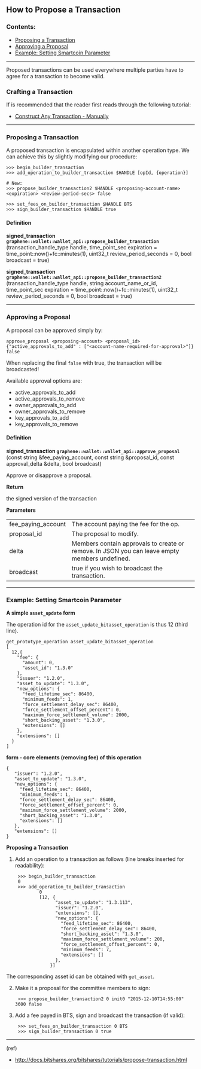 ## How to Propose a Transaction

### Contents:
- [Proposing a Transaction](/source/tutorials/trn_propose_transaction.md#proposing-a-transaction-1)
- [Approving a Proposal](/source/tutorials/trn_propose_transaction.md#approving-a-proposal)
- [Example: Setting Smartcoin Parameter](/source/tutorials/trn_propose_transaction.md#example-setting-smartcoin-parameter)

***

Proposed transactions can be used everywhere multiple parties have to agree for a transaction to become valid.

### Crafting a Transaction

If is recommended that the reader first reads through the following tutorial:

- [Construct Any Transaction - Manually](/source/tutorials/trn_construct_transaction.md#construct-any-transaction---manually)

***

### Proposing a Transaction

A proposed transaction is encapsulated within another operation type. We can achieve this by slightly modifying our procedure:

    >>> begin_builder_transaction
    >>> add_operation_to_builder_transaction $HANDLE [opId, {operation}]

    # New:
    >>> propose_builder_transaction2 $HANDLE <proposing-account-name> <expiration> <review-period-secs> false

    >>> set_fees_on_builder_transaction $HANDLE BTS
    >>> sign_builder_transaction $HANDLE true

#### Definition

**signed_transaction `graphene::wallet::wallet_api::propose_builder_transaction`** (transaction_handle_type handle, time_point_sec expiration = time_point::now()+fc::minutes(1), uint32_t review_period_seconds = 0, bool broadcast = true)

**signed_transaction `graphene::wallet::wallet_api::propose_builder_transaction2`** (transaction_handle_type handle, string account_name_or_id, time_point_sec expiration = time_point::now()+fc::minutes(1), uint32_t review_period_seconds = 0, bool broadcast = true)

***

### Approving a Proposal

A proposal can be approved simply by:

    approve_proposal <proposing-account> <proposal_id> {"active_approvals_to_add" : ["<account-name-required-for-approval>"]} false

When replacing the final `false` with true, the transaction will be broadcasted!

Available approval options are:

- active_approvals_to_add
- active_approvals_to_remove
- owner_approvals_to_add
- owner_approvals_to_remove
- key_approvals_to_add
- key_approvals_to_remove

#### Definition

**signed_transaction `graphene::wallet::wallet_api::approve_proposal`** (const string &fee_paying_account, const string &proposal_id, const approval_delta &delta, bool broadcast)

Approve or disapprove a proposal.

**Return**

the signed version of the transaction 

**Parameters**

|   |   |
|---|---|
| fee_paying_account | The account paying the fee for the op.  |
| proposal_id  | The proposal to modify.  |
| delta  | Members contain approvals to create or remove. In JSON you can leave empty members undefined.  |
| broadcast  |  true if you wish to broadcast the transaction.  |

***

### Example: Setting Smartcoin Parameter

**A simple `asset_update` form**

The operation id for the `asset_update_bitasset_operation` is thus 12 (third line).

    get_prototype_operation asset_update_bitasset_operation
    [
      12,{
        "fee": {
          "amount": 0,
          "asset_id": "1.3.0"
        },
        "issuer": "1.2.0",
        "asset_to_update": "1.3.0",
        "new_options": {
          "feed_lifetime_sec": 86400,
          "minimum_feeds": 1,
          "force_settlement_delay_sec": 86400,
          "force_settlement_offset_percent": 0,
          "maximum_force_settlement_volume": 2000,
          "short_backing_asset": "1.3.0",
          "extensions": []
        },
        "extensions": []
      }
    ]

**form - core elements (removing fee) of this operation**

    {
       "issuer": "1.2.0",
       "asset_to_update": "1.3.0",
       "new_options": {
         "feed_lifetime_sec": 86400,
         "minimum_feeds": 1,
         "force_settlement_delay_sec": 86400,
         "force_settlement_offset_percent": 0,
         "maximum_force_settlement_volume": 2000,
         "short_backing_asset": "1.3.0",
         "extensions": []
       },
       "extensions": []
    }


**Proposing a Transaction**

1. Add an operation to a transaction as follows (line breaks inserted for readability):

        >>> begin_builder_transaction
        0
        >>> add_operation_to_builder_transaction
                0
                [12, {
                      "asset_to_update": "1.3.113",
                      "issuer": "1.2.0",
                      "extensions": [],
                      "new_options": {
                        "feed_lifetime_sec": 86400,
                        "force_settlement_delay_sec": 86400,
                        "short_backing_asset": "1.3.0",
                        "maximum_force_settlement_volume": 200,
                        "force_settlement_offset_percent": 0,
                        "minimum_feeds": 7,
                        "extensions": []
                      },
                    }]

The corresponding asset id can be obtained with `get_asset`.

2. Make it a proposal for the committee members to sign:

        >>> propose_builder_transaction2 0 init0 "2015-12-10T14:55:00" 3600 false

3. Add a fee payed in BTS, sign and broadcast the transaction (if valid):

        >>> set_fees_on_builder_transaction 0 BTS
        >>> sign_builder_transaction 0 true
    
***

(ref)
- http://docs.bitshares.org/bitshares/tutorials/propose-transaction.html


